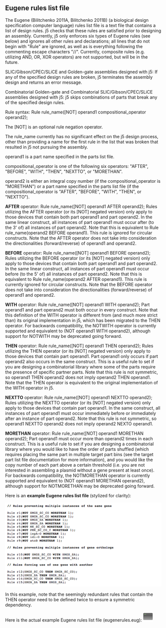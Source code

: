 ## Eugene rules list file

The Eugene (Bilitchenko 2011A, Bilitchenko 2011B) (a biological design specification computer language) rules list file is a text file that contains a list of design rules. j5 checks that these rules are satisfied prior to designing an assembly. Currently, j5 only enforces six types of Eugene rules (see below) and ignores all other rules and declarations; all lines that do not begin with "Rule" are ignored, as well as is everything following the commenting escape characters "//". Currently, composite rules (e.g. utilizing AND, OR, XOR operators) are not supported, but will be in the future.

SLIC/Gibson/CPEC/SLiCE and Golden-gate assemblies designed with j5:
If any of the specified design rules are broken, j5 terminates the assembly design and returns an error message.

Combinatorial Golden-gate and Combinatorial SLIC/Gibson/CPEC/SLiCE assemblies designed with j5:
j5 skips combinations of parts that break any of the specified design rules.

Rule syntax: Rule rule_name([NOT] operand1 compositional_operator operand2);

The [NOT] is an optional rule negation operator.

The rule_name currently has no significant effect on the j5 design process, other than providing a name for the first rule in the list that was broken that resulted in j5 not pursuing the assembly.

operand1 is a part name specified in the parts list file.

compositional_operator is one of the following six operators: "AFTER", "BEFORE", "WITH", "THEN", "NEXTTO", or "MORETHAN".

operand2 is either an integral copy number (if the compositional_operator is "MORETHAN") or a part name specified in the parts list file (if the compositional_operator is "AFTER", "BEFORE", "WITH", "THEN", or "NEXTTO").

**AFTER** operator:
Rule rule_name([NOT] operand1 AFTER operand2);
Rules utilizing the AFTER operator (or its [NOT] negated version) only apply to those devices that contain both part operand1 and part operand2. In the same linear construct, all instances of part operand1 must occur after (to the 3' of) all instances of part operand2. Note that this is equivalent to Rule rule_name(operand2 BEFORE operand1). This rule is ignored for circular constructs. Note that the AFTER operator does not take into consideration the directionalities (forward/reverse) of operand1 and operand2.

**BEFORE** operator:
Rule rule_name([NOT] operand1 BEFORE operand2);
Rules utilizing the BEFORE operator (or its [NOT] negated version) only apply to those devices that contain both part operand1 and part operand2. In the same linear construct, all instances of part operand1 must occur before (to the 5' of) all instances of part operand2. Note that this is equivalent to Rule rule_name(operand2 AFTER operand1). This rule is currently ignored for circular constructs. Note that the BEFORE operator does not take into consideration the directionalities (forward/reverse) of operand1 and operand2.

**WITH** operator:
Rule rule_name([NOT] operand1 WITH operand2);
Part operand1 and part operand2 must both occur in every construct. Note that this definition of the WITH operator is different from (and much more strict than) its original implementation in j5, which has been migrated to the THEN operator. For backwards compatibility, the NOTWITH operator is currently supported and equivalent to (NOT operand1 WITH operand2), although support for NOTWITH may be deprecated going forward.

**THEN** operator:
Rule rule_name([NOT] operand1 THEN operand2);
Rules utilizing the THEN operator (or its [NOT] negated version) only apply to those devices that contain part operand1. Part operand1 only occurs if part operand2 also occurs in the same construct.  This is a useful rule to set if you are designing a combinatorial library where some of the parts require the presence of specific partner parts. Note that this rule is not symmetric, so operand1 THEN operand2 does not imply operand2 THEN operand1. Note that the THEN operator is equivalent to the original implementation of the WITH operator in j5.

**NEXTTO** operator:
Rule rule_name([NOT] operand1 NEXTTO operand2);
Rules utilizing the NEXTTO operator (or its [NOT] negated version) only apply to those devices that contain part operand1. In the same construct, all instances of part operand1 must occur immediately before or immediately after an instance of part operand2. Note that this rule is not symmetric, so operand1 NEXTTO operand2 does not imply operand2 NEXTO operand1.

**MORETHAN** operator:
Rule rule_name([NOT] operand1 MORETHAN operand2);
Part operand1 must occur more than operand2 times in each construct. This is a useful rule to set if you are designing a combinatorial library where you would like to have the order of parts shuffled (which requires placing the same part in multiple target part bins (see the target part list file documentation for more information), and you would like the copy number of each part above a certain threshold (i.e. you are not interested in assembling a plasmid without a gene present at least once). For backwards compatibility, the NOTMORETHAN operator is currently supported and equivalent to (NOT operand1 MORETHAN operand2), although support for NOTMORETHAN may be deprecated going forward.

Here is an **example Eugene rules list file** (stylized for clarity):

![Eugene rules list](../../images/pastedImage28.png)

In this example, note that the seemingly redundant rules that contain the THEN operator need to be defined twice to ensure a symmetric dependency.

Here is the actual example Eugene rules list file (eugenerules.eug):
[![](../../images/screenIcon.png)](http://j5.jbei.org/j5manual/attachments/eugenerules00.eug)